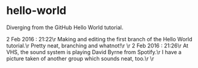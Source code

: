 # hello-world
Diverging from the GitHub Hello World tutorial.

2 Feb 2016 : 21:22\r
Making and editing the first branch of the Hello World tutorial.\r
Pretty neat, branching and whatnot!\r
\r
2 Feb 2016 : 21:26\r
At VHS, the sound system is playing David Byrne from Spotify.\r
I have a picture taken of another group which sounds neat, too.\r
\r
